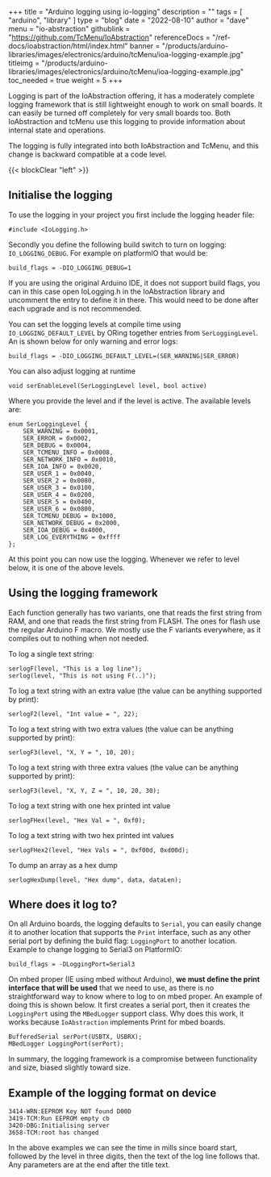 +++
title = "Arduino logging using io-logging"
description = ""
tags = [ "arduino", "library" ]
type = "blog"
date = "2022-08-10"
author =  "dave"
menu = "io-abstraction"
githublink = "https://github.com/TcMenu/IoAbstraction"
referenceDocs = "/ref-docs/ioabstraction/html/index.html"
banner = "/products/arduino-libraries/images/electronics/arduino/tcMenu/ioa-logging-example.jpg"
titleimg = "/products/arduino-libraries/images/electronics/arduino/tcMenu/ioa-logging-example.jpg"
toc_needed = true
weight = 5
+++

Logging is part of the IoAbstraction offering, it has a moderately complete logging framework that is still lightweight enough to work on small boards. It can easily be turned off completely for very small boards too. Both IoAbstraction and tcMenu use this logging to provide information about internal state and operations.

The logging is fully integrated into both IoAbstraction and TcMenu, and this change is backward compatible at a code level.

{{< blockClear "left" >}}

## Initialise the logging

To use the logging in your project you first include the logging header file:

    #include <IoLogging.h>

Secondly you define the following build switch to turn on logging: `IO_LOGGING_DEBUG`. For example on platformIO that would be:

    build_flags = -DIO_LOGGING_DEBUG=1

If you are using the original Arduino IDE, it does not support build flags, you can in this case open IoLogging.h in the IoAbstraction library and uncomment the entry to define it in there. This would need to be done after each upgrade and is not recommended.

You can set the logging levels at compile time using `IO_LOGGING_DEFAULT_LEVEL` by ORing together entries from `SerLoggingLevel`. An is shown below for only warning and error logs:

    build_flags = -DIO_LOGGING_DEFAULT_LEVEL=(SER_WARNING|SER_ERROR)

You can also adjust logging at runtime

    void serEnableLevel(SerLoggingLevel level, bool active)

Where you provide the level and if the level is active. The available levels are:

    enum SerLoggingLevel {
        SER_WARNING = 0x0001,
        SER_ERROR = 0x0002,
        SER_DEBUG = 0x0004,
        SER_TCMENU_INFO = 0x0008,
        SER_NETWORK_INFO = 0x0010,
        SER_IOA_INFO = 0x0020,
        SER_USER_1 = 0x0040,
        SER_USER_2 = 0x0080,
        SER_USER_3 = 0x0100,
        SER_USER_4 = 0x0200,
        SER_USER_5 = 0x0400,
        SER_USER_6 = 0x0800,
        SER_TCMENU_DEBUG = 0x1000,
        SER_NETWORK_DEBUG = 0x2000,
        SER_IOA_DEBUG = 0x4000,
        SER_LOG_EVERYTHING = 0xffff
    };

At this point you can now use the logging. Whenever we refer to level below, it is one of the above levels.

## Using the logging framework

Each function generally has two variants, one that reads the first string from RAM, and one that reads the first string from FLASH. The ones for flash use the regular Arduino F macro. We mostly use the F variants everywhere, as it compiles out to nothing when not needed.

To log a single text string:

    serlogF(level, "This is a log line");
    serlog(level, "This is not using F(..)");

To log a text string with an extra value (the value can be anything supported by print):

    serlogF2(level, "Int value = ", 22);

To log a text string with two extra values (the value can be anything supported by print):

    serlogF3(level, "X, Y = ", 10, 20);

To log a text string with three extra values (the value can be anything supported by print):

    serlogF3(level, "X, Y, Z = ", 10, 20, 30);

To log a text string with one hex printed int value

    serlogFHex(level, "Hex Val = ", 0xf0);

To log a text string with two hex printed int values

    serlogFHex2(level, "Hex Vals = ", 0xf00d, 0xd00d);

To dump an array as a hex dump 

    serlogHexDump(level, "Hex dump", data, dataLen);

## Where does it log to?

On all Arduino boards, the logging defaults to `Serial`, you can easily change it to another location that supports the `Print` interface, such as any other serial port by defining the build flag: `LoggingPort` to another location. Example to change logging to Serial3 on PlatformIO:

    build_flags = -DLoggingPort=Serial3

On mbed proper (IE using mbed without Arduino), **we must define the print interface that will be used** that we need to use, as there is no straightforward way to know where to log to on mbed proper. An example of doing this is shown below. It first creates a serial port, then it creates the `LoggingPort` using the `MBedLogger` support class. Why does this work, it works because `IoAbstraction` implements Print for mbed boards.    

    BufferedSerial serPort(USBTX, USBRX);
    MBedLogger LoggingPort(serPort);

In summary, the logging framework is a compromise between functionality and size, biased slightly toward size.

## Example of the logging format on device

    3414-WRN:EEPROM Key NOT found D00D
    3419-TCM:Run EEPROM empty cb
    3420-DBG:Initialising server
    3658-TCM:root has changed

In the above examples we can see the time in mills since board start, followed by the level in three digits, then the text of the log line follows that. Any parameters are at the end after the title text.
